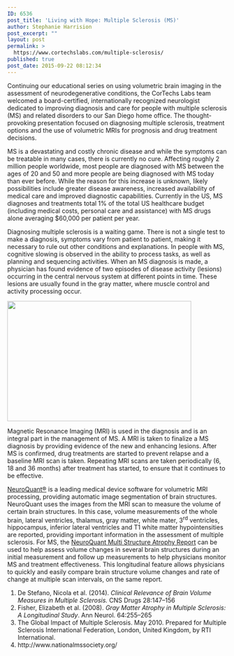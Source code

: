 ```yaml
---
ID: 6536
post_title: 'Living with Hope: Multiple Sclerosis (MS)'
author: Stephanie Harrision
post_excerpt: ""
layout: post
permalink: >
  https://www.cortechslabs.com/multiple-sclerosis/
published: true
post_date: 2015-09-22 08:12:34
---
```

Continuing our educational series on using volumetric brain imaging in the assessment of neurodegenerative conditions, the CorTechs Labs team welcomed a board-certified, internationally recognized neurologist dedicated to improving diagnosis and care for people with multiple sclerosis (MS) and related disorders to our San Diego home office. The thought-provoking presentation focused on diagnosing multiple sclerosis, treatment options and the use of volumetric MRIs for prognosis and drug treatment decisions.

MS is a devastating and costly chronic disease and while the symptoms can be treatable in many cases, there is currently no cure. Affecting roughly 2 million people worldwide, most people are diagnosed with MS between the ages of 20 and 50 and more people are being diagnosed with MS today than ever before. While the reason for this increase is unknown, likely possibilities include greater disease awareness, increased availability of medical care and improved diagnostic capabilities. Currently in the US, MS diagnoses and treatments total 1% of the total US healthcare budget (including medical costs, personal care and assistance) with MS drugs alone averaging $60,000 per patient per year.

Diagnosing multiple sclerosis is a waiting game. There is not a single test to make a diagnosis, symptoms vary from patient to patient, making it necessary to rule out other conditions and explanations. In people with MS, cognitive slowing is observed in the ability to process tasks, as well as planning and sequencing activities. When an MS diagnosis is made, a physician has found evidence of two episodes of disease activity (lesions) occurring in the central nervous system at different points in time. These lesions are usually found in the gray matter, where muscle control and activity processing occur.

<a href="https://www.cortechslabs.com/wp-content/uploads/2017/02/MS_image.png"><img class="aligncenter  wp-image-6154" src="https://www.cortechslabs.com/wp-content/uploads/2017/02/MS_image.png" alt="" width="421" height="275" /></a>

Magnetic Resonance Imaging (MRI) is used in the diagnosis and is an integral part in the management of MS. A MRI is taken to finalize a MS diagnosis by providing evidence of the new and enhancing lesions. After MS is confirmed, drug treatments are started to prevent relapse and a baseline MRI scan is taken. Repeating MRI scans are taken periodically (6, 18 and 36 months) after treatment has started, to ensure that it continues to be effective.

<a href="http://www.cortechslabs.com/neuroquant/">NeuroQuant®</a> is a leading medical device software for volumetric MRI processing, providing automatic image segmentation of brain structures. NeuroQuant uses the images from the MRI scan to measure the volume of certain brain structures. In this case, volume measurements of the whole brain, lateral ventricles, thalamus, gray matter, white mater, 3<sup>rd</sup> ventricles, hippocampus, inferior lateral ventricles and T1 white matter hypointensities are reported, providing important information in the assessment of multiple sclerosis. For MS, the <a href="http://www.cortechslabs.com/wp-content/uploads/2015/09/Multi-Structure-Atrophy-Report.pdf">NeuroQuant Multi Structure Atrophy Report</a> can be used to help assess volume changes in several brain structures during an initial measurement and follow up measurements to help physicians monitor MS and treatment effectiveness. This longitudinal feature allows physicians to quickly and easily compare brain structure volume changes and rate of change at multiple scan intervals, on the same report.
<ol>
 	<li>De Stefano, Nicola et al. (2014). <em>Clinical Relevance of Brain Volume Measures in Multiple Sclerosis.</em> CNS Drugs 28:147–156</li>
 	<li>Fisher, Elizabeth et al. (2008). <em>Gray Matter Atrophy in Multiple Sclerosis:</em> <em>A Longitudinal Study</em>. Ann Neurol. 64:255–265</li>
 	<li>The Global Impact of Multiple Sclerosis. May 2010. Prepared for Multiple Sclerosis International Federation, London, United Kingdom, by RTI International.</li>
 	<li>http://www.nationalmssociety.org/</li>
</ol>